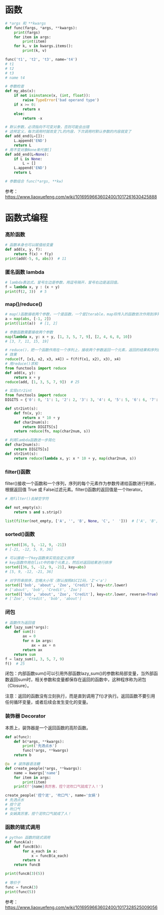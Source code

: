 # 函数

```python
# *args 和 **kwargs
def func(fargs, *args, **kwargs):
    print(fargs)
    for item in args:
        print(item)
    for k, v in kwargs.items():
        print(k, v)

func('t1', 't2', 't3', name='t4')
# t1
# t2
# t3
# name t4

# 参数检查
def my_abs(x):
    if not isinstance(x, (int, float)):
        raise TypeError('bad operand type')
    if x >= 0:
        return x
    else:
        return -x

# 默认参数，必须指向不可变对象，否则可能会出错
# 这样定义，每次调用时就改变了L的内容，下次调用时默认参数的内容就变了
def add_end(L=[]):
    L.append('END')
    return L
# 用不变对象None来代替[]
def add_end(L=None):
    if L is None:
        L = []
    L.append('END')
    return L

# 参数组合 func(*args, **kw)
```

参考：https://www.liaoxuefeng.com/wiki/1016959663602400/1017261630425888



# 函数式编程

### 高阶函数

```python
# 函数本身也可以赋值给变量
def add(x, y, f):
    return f(x) + f(y)
print(add(-5, 6, abs))  # 11
```



### 匿名函数 lambda

```python
# lambda表达式。冒号左边是参数，用逗号隔开，冒号右边是返回值。
f = lambda x, y : (x + y)
print(f(2, 3))  # 5
```



### map()/reduce()

```python
# map()函数接收两个参数，一个是函数，一个是Iterable，map将传入的函数依次作用到序列的每个元素，并把结果作为新的Iterator返回。
a = map(abs, [-1, 2])
print(list(a))  # [1, 2]

# 参数函数需要接收两个参数
map(lambda x, y: x + y, [1, 3, 5, 7, 9], [2, 4, 6, 8, 10])
# [3, 7, 11, 15, 19]

# reduce()，把一个函数作用在一个序列上，接收两个参数返回一个元素，返回的结果和序列的下一个元素继续计算
# 效果
reduce(f, [x1, x2, x3, x4]) = f(f(f(x1, x2), x3), x4)
# 用reduce()求和
from functools import reduce
def add(x, y):
    return x + y
reduce(add, [1, 3, 5, 7, 9])  # 25
```



```python
# 实现str2int
from functools import reduce
DIGITS = {'0': 0, '1': 1, '2': 2, '3': 3, '4': 4, '5': 5, '6': 6, '7': 7, '8': 8, '9': 9}

def str2int(s):
    def fn(x, y):
        return x * 10 + y
    def char2num(s):
        return DIGITS[s]
    return reduce(fn, map(char2num, s))

# 利用lambda函数进一步简化
def char2num(s):
    return DIGITS[s]
def str2int(s):
    return reduce(lambda x, y: x * 10 + y, map(char2num, s))
```



### filter()函数

filter()接收一个函数和一个序列，序列的每个元素作为参数传递给函数进行判断，根据返回值 True 或 False过滤元素。filter()函数的返回值是一个Iterator。

```python
# 用filter()去掉空字符

def not_empty(s):
    return s and s.strip()

list(filter(not_empty, ['A', '', 'B', None, 'C', '  ']))  # ['A', 'B', 'C']
```



### sorted()函数

```python
sorted([36, 5, -12, 9, -21])
# [-21, -12, 5, 9, 36]

# 可以接收一个key函数来实现自定义排序
# key函数作用在list中的每个元素上，然后对返回结果进行排序
sorted([36, 5, -12, 9, -21], key=abs)
# [5, 9, -12, -21, 36]

# 对字符串排序，忽略大小写（默认按照ASCII码，'Z'<'a'）
sorted(['bob', 'about', 'Zoo', 'Credit'], key=str.lower)
# ['about', 'bob', 'Credit', 'Zoo']
sorted(['bob', 'about', 'Zoo', 'Credit'], key=str.lower, reverse=True)
# ['Zoo', 'Credit', 'bob', 'about']
```



### 闭包

```python
# 函数作为返回值
def lazy_sum(*args):
    def sum():
        ax = 0
        for n in args:
            ax = ax + n
        return ax
    return sum
f = lazy_sum(1, 3, 5, 7, 9)
f()  # 25
```

闭包：内部函数sum()可以引用外部函数lazy_sum()的参数和局部变量，当外部函数返回sum时，相关参数和变量都保存在返回的函数中，这种程序称为闭包（Closure）。

注意：返回的函数没有立刻执行，而是直到调用了f()才执行。返回函数不要引用任何循环变量，或者后续会发生变化的变量。



### 装饰器 Decorator

本质上，装饰器是一个返回函数的高阶函数。

```python
def a(func):
    def b(*args, **kwargs):
        print('先洒点水')
        func(*args, **kwargs)
    return b

@a  # 装饰器语法糖
def create_people(*args, **kwargs):
    name = kwargs['name']
    for item in args:
        print(item)
    print(f'{name}真厉害，捏个泥吹口气就成了人！')

create_people('捏个泥', '吹口气', name='女娲')
# 先洒点水
# 捏个泥
# 吹口气
# 女娲真厉害，捏个泥吹口气就成了人！
```



### 函数的链式调用

```python
# python 函数的链式调用
def funcA(a):
    def funcB(b):
        for a_each in a:
            x = funcB(a_each)
        return x
    return funcB

print(funcA(3)(5))
 
# 等价于
func = funcA(3)
print(func(5))
```



参考：https://www.liaoxuefeng.com/wiki/1016959663602400/1017328525009056